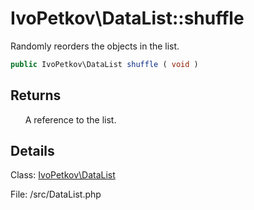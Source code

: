 # IvoPetkov\DataList::shuffle

Randomly reorders the objects in the list.

```php
public IvoPetkov\DataList shuffle ( void )
```

## Returns

&nbsp;&nbsp;&nbsp;&nbsp;&nbsp;&nbsp;A reference to the list.

## Details

Class: [IvoPetkov\DataList](ivopetkov.datalist.class.md)

File: /src/DataList.php

